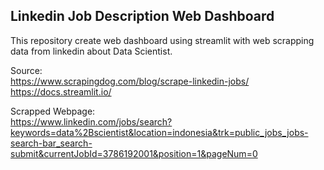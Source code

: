 ## Linkedin Job Description Web Dashboard

This repository create web dashboard using streamlit with web scrapping data from linkedin about Data Scientist. 

Source: \
https://www.scrapingdog.com/blog/scrape-linkedin-jobs/ \
https://docs.streamlit.io/

Scrapped Webpage: \
https://www.linkedin.com/jobs/search?keywords=data%2Bscientist&location=indonesia&trk=public_jobs_jobs-search-bar_search-submit&currentJobId=3786192001&position=1&pageNum=0


